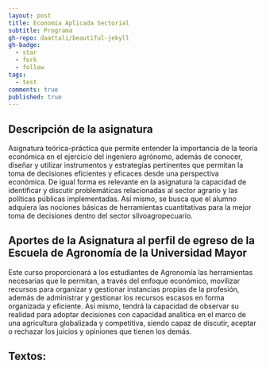 ```yaml
---
layout: post
title: Economía Aplicada Sectorial
subtitle: Programa
gh-repo: daattali/beautiful-jekyll
gh-badge:
  - star
  - fork
  - follow
tags:
  - test
comments: true
published: true
---
```

## Descripción de la asignatura
Asignatura teórica-práctica que permite entender la importancia de la teoría económica en el ejercicio del ingeniero agrónomo, además de conocer, diseñar y utilizar instrumentos y estrategias pertinentes que permitan la toma de decisiones eficientes y eficaces desde una perspectiva económica.  De igual forma es relevante en la asignatura la capacidad de identificar y discutir problemáticas relacionadas al sector agrario y las políticas públicas implementadas. Así mismo, se busca que el alumno adquiera las nociones básicas de herramientas cuantitativas para la mejor toma de decisiones dentro del sector silvoagropecuario. 

## Aportes de la Asignatura al perfil de egreso de la Escuela de Agronomía de la Universidad Mayor
Este curso proporcionará a los estudiantes de Agronomía las herramientas necesarias que le permitan, a través del enfoque económico, movilizar recursos para organizar y gestionar instancias propias de la profesión, además de administrar y gestionar los recursos escasos en forma organizada y eficiente. Así mismo, tendrá la capacidad de observar su realidad para adoptar decisiones con capacidad analítica en el marco de una agricultura globalizada y competitiva, siendo capaz de discutir, aceptar o rechazar los juicios y opiniones que tienen los demás. 

##  Textos: 
